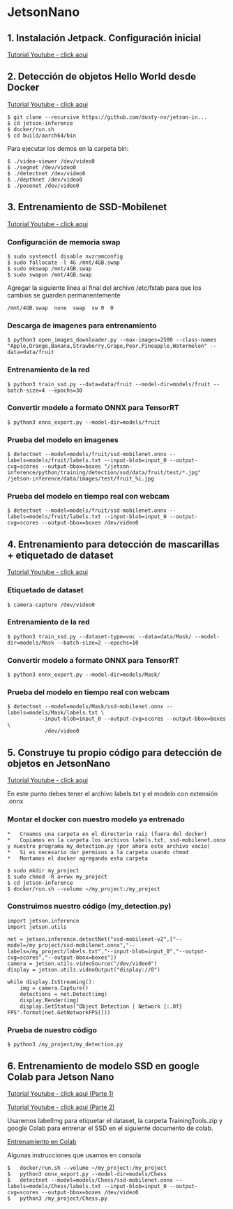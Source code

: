 # JetsonNano

## 1. Instalación Jetpack. Configuración inicial

[Tutorial Youtube - click aqui](https://www.youtube.com/watch?v=6uqM6ltCLlE&list=PLsjK_a5MFguIUJJ1GPt1I2eN6cihKg2kG)


## 2. Detección de objetos Hello World desde Docker

[Tutorial Youtube - click aqui](https://www.youtube.com/watch?v=6uqM6ltCLlE&list=PLsjK_a5MFguIUJJ1GPt1I2eN6cihKg2kG)

    $ git clone --recursive https://github.com/dusty-nv/jetson-in...
    $ cd jetson-inference
    $ docker/run.sh
    $ cd build/aarch64/bin

Para ejecutar los demos en la carpeta bin:

    $ ./video-viewer /dev/video0
    $ ./segnet /dev/video0
    $ ./detectnet /dev/video0
    $ ./depthnet /dev/video0
    $ ./posenet /dev/video0
    
## 3. Entrenamiento de SSD-Mobilenet

[Tutorial Youtube - click aqui](https://www.youtube.com/watch?v=HXFVexBPjMk&list=PLsjK_a5MFguIUJJ1GPt1I2eN6cihKg2kG&index=3)

### Configuración de memoria swap

    $ sudo systemctl disable nvzramconfig
    $ sudo fallocate -l 4G /mnt/4GB.swap
    $ sudo mkswap /mnt/4GB.swap
    $ sudo swapon /mnt/4GB.swap

Agregar la siguiente linea al final del archivo /etc/fstab para que los cambios se guarden permanentemente

    /mnt/4GB.swap  none  swap  sw 0  0

### Descarga de imagenes para entrenamiento

    $ python3 open_images_downloader.py --max-images=2500 --class-names "Apple,Orange,Banana,Strawberry,Grape,Pear,Pineapple,Watermelon" --data=data/fruit
    
### Entrenamiento de la red

    $ python3 train_ssd.py --data=data/fruit --model-dir=models/fruit --batch-size=4 --epochs=30

### Convertir modelo a formato ONNX para TensorRT

    $ python3 onnx_export.py --model-dir=models/fruit

### Prueba del modelo en imagenes

    $ detectnet --model=models/fruit/ssd-mobilenet.onnx --labels=models/fruit/labels.txt --input-blob=input_0 --output-cvg=scores --output-bbox=boxes "/jetson-inference/python/training/detection/ssd/data/fruit/test/*.jpg" /jetson-inference/data/images/test/fruit_%i.jpg

### Prueba del modelo en tiempo real con webcam

    $ detectnet --model=models/fruit/ssd-mobilenet.onnx --labels=models/fruit/labels.txt --input-blob=input_0 --output-cvg=scores --output-bbox=boxes /dev/video0

## 4. Entrenamiento para detección de mascarillas + etiquetado de dataset 

[Tutorial Youtube - click aqui](https://www.youtube.com/watch?v=HC8bq3fFoTk&list=PLsjK_a5MFguIUJJ1GPt1I2eN6cihKg2kG&index=5)

### Etiquetado de dataset

    $ camera-capture /dev/video0

### Entrenamiento de la red

    $ python3 train_ssd.py --dataset-type=voc --data=data/Mask/ --model-dir=models/Mask --batch-size=2 --epochs=10
    
### Convertir modelo a formato ONNX para TensorRT

    $ python3 onnx_export.py --model-dir=models/Mask/

### Prueba del modelo en tiempo real con webcam

    $ detectnet --model=models/Mask/ssd-mobilenet.onnx --labels=models/Mask/labels.txt \
              --input-blob=input_0 --output-cvg=scores --output-bbox=boxes \
                /dev/video0
## 5. Construye tu propio código para detección de objetos en JetsonNano

[Tutorial Youtube - click aqui](https://colab.research.google.com/drive/1PrzHKE0yKtyGWIlWIC5OAZv4ywMGDDTZ?usp=sharing)

En este punto debes tener el archivo labels.txt y el modelo con extensión .onnx

### Montar el docker con nuestro modelo ya entrenado
    *   Creamos una carpeta en el directorio raiz (fuera del docker)
    *   Copiamos en la carpeta los archivos labels.txt, ssd-mobilenet.onnx y nuestro programa my_detection.py (por ahora este archivo vacío)
    *   Si es necesario dar permisos a la carpeta usando chmod
    *   Montamos el docker agregando esta carpeta
    
    $ sudo mkdir my_project
    $ sudo chmod -R a+rwx my_project
    $ cd jetson-inference
    $ docker/run.sh --volume ~/my_project:/my_project

### Construimos nuestro código (my_detection.py)

    import jetson.inference
    import jetson.utils

    net = jetson.inference.detectNet("ssd-mobilenet-v2",["--model=/my_project/ssd-mobilenet.onnx","--labels=/my_project/labels.txt","--input-blob=input_0","--output-cvg=scores","--output-bbox=boxes"])
    camera = jetson.utils.videoSource("/dev/video0")
    display = jetson.utils.videoOutput("display://0")

    while display.IsStreaming():
        img = camera.Capture()
        detections = net.Detect(img)
        display.Render(img)
        display.SetStatus("Object Detection | Network {:.0f} FPS".format(net.GetNetworkFPS()))

### Prueba de nuestro código

    $ python3 /my_project/my_detection.py
    
## 6. Entrenamiento de modelo SSD en google Colab para Jetson Nano
[Tutorial Youtube - click aqui (Parte 1)](https://www.youtube.com/watch?v=KOcY-Ga0ZSo&list=PLsjK_a5MFguIUJJ1GPt1I2eN6cihKg2kG&index=9)

[Tutorial Youtube - click aqui (Parte 2)](https://www.youtube.com/watch?v=2YVeCy393Kg&list=PLsjK_a5MFguIUJJ1GPt1I2eN6cihKg2kG&index=10)

Usaremos labelImg para etiquetar el dataset, la carpeta TrainingTools.zip y google Colab para entrenar el SSD en el siguiente documento de colab.

[Entrenamiento en Colab](https://colab.research.google.com/drive/1PrzHKE0yKtyGWIlWIC5OAZv4ywMGDDTZ?usp=sharing)

Algunas instrucciones que usamos en consola

    $   docker/run.sh --volume ~/my_project:/my_project
    $   python3 onnx_export.py --model-dir=models/Chess 
    $   detectnet --model=models/Chess/ssd-mobilenet.onnx --labels=models/Chess/labels.txt --input-blob=input_0 --output-cvg=scores --output-bbox=boxes /dev/video0
    $   python3 /my_project/Chess.py
